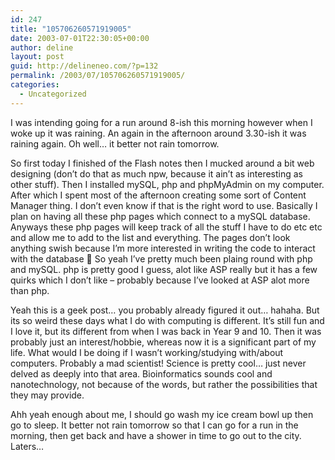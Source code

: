 ```yaml
---
id: 247
title: "105706260571919005"
date: 2003-07-01T22:30:05+00:00
author: deline
layout: post
guid: http://delineneo.com/?p=132
permalink: /2003/07/105706260571919005/
categories:
  - Uncategorized
---
```

I was intending going for a run around 8-ish this morning however when I woke up it was raining. An again in the afternoon around 3.30-ish it was raining again. Oh well&#8230; it better not rain tomorrow.

So first today I finished of the Flash notes then I mucked around a bit web designing (don&#8217;t do that as much npw, because it ain&#8217;t as interesting as other stuff). Then I installed mySQL, php and phpMyAdmin on my computer. After which I spent most of the afternoon creating some sort of Content Manager thing. I don&#8217;t even know if that is the right word to use. Basically I plan on having all these php pages which connect to a mySQL database. Anyways these php pages will keep track of all the stuff I have to do etc etc and allow me to add to the list and everything. The pages don&#8217;t look anything swish because I&#8217;m more interested in writing the code to interact with the database 🙂 So yeah I&#8217;ve pretty much been plaing round with php and mySQL. php is pretty good I guess, alot like ASP really but it has a few quirks which I don&#8217;t like &#8211; probably because I&#8217;ve looked at ASP alot more than php.

Yeah this is a geek post&#8230; you probably already figured it out&#8230; hahaha. But its so weird these days what I do with computing is different. It&#8217;s still fun and I love it, but its different from when I was back in Year 9 and 10. Then it was probably just an interest/hobbie, whereas now it is a significant part of my life. What would I be doing if I wasn&#8217;t working/studying with/about computers. Probably a mad scientist! Science is pretty cool&#8230; just never delved as deeply into that area. Bioinformatics sounds cool and nanotechnology, not because of the words, but rather the possibilities that they may provide.

Ahh yeah enough about me, I should go wash my ice cream bowl up then go to sleep. It better not rain tomorrow so that I can go for a run in the morning, then get back and have a shower in time to go out to the city. Laters&#8230;
